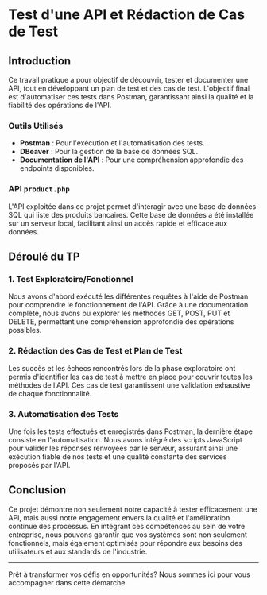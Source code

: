 # Test d'une API et Rédaction de Cas de Test

## Introduction

Ce travail pratique a pour objectif de découvrir, tester et documenter une API, tout en développant un plan de test et des cas de test. L'objectif final est d'automatiser ces tests dans Postman, garantissant ainsi la qualité et la fiabilité des opérations de l'API.

### Outils Utilisés
- **Postman** : Pour l'exécution et l'automatisation des tests.
- **DBeaver** : Pour la gestion de la base de données SQL.
- **Documentation de l'API** : Pour une compréhension approfondie des endpoints disponibles.

### API `product.php`
L'API exploitée dans ce projet permet d'interagir avec une base de données SQL qui liste des produits bancaires. Cette base de données a été installée sur un serveur local, facilitant ainsi un accès rapide et efficace aux données.

## Déroulé du TP

### **1. Test Exploratoire/Fonctionnel**
Nous avons d'abord exécuté les différentes requêtes à l'aide de Postman pour comprendre le fonctionnement de l'API. Grâce à une documentation complète, nous avons pu explorer les méthodes GET, POST, PUT et DELETE, permettant une compréhension approfondie des opérations possibles.



### **2. Rédaction des Cas de Test et Plan de Test**
Les succès et les échecs rencontrés lors de la phase exploratoire ont permis d'identifier les cas de test à mettre en place pour couvrir toutes les méthodes de l'API. Ces cas de test garantissent une validation exhaustive de chaque fonctionnalité.



### **3. Automatisation des Tests**
Une fois les tests effectués et enregistrés dans Postman, la dernière étape consiste en l'automatisation. Nous avons intégré des scripts JavaScript pour valider les réponses renvoyées par le serveur, assurant ainsi une exécution fiable de nos tests et une qualité constante des services proposés par l'API.



## Conclusion
Ce projet démontre non seulement notre capacité à tester efficacement une API, mais aussi notre engagement envers la qualité et l'amélioration continue des processus. En intégrant ces compétences au sein de votre entreprise, nous pouvons garantir que vos systèmes sont non seulement fonctionnels, mais également optimisés pour répondre aux besoins des utilisateurs et aux standards de l'industrie.

---

Prêt à transformer vos défis en opportunités? Nous sommes ici pour vous accompagner dans cette démarche.
